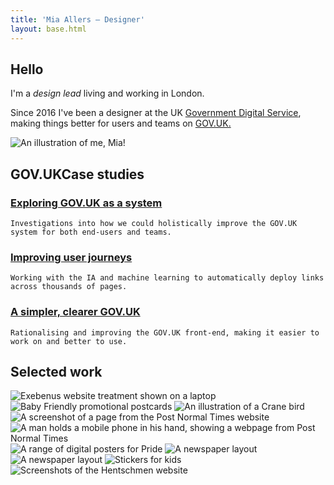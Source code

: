 ```yaml
---
title: 'Mia Allers — Designer'
layout: base.html
---
```




<section>
<div class="grid">
  <div class="about">
   <h1>Hello</h1>
  
   I'm a <i>design lead</i> living and working in London. 

   Since 2016 I've been a designer at the UK <a href="https://www.gov.uk/government/organisations/government-digital-service">Government Digital Service</a>, making things better for users and teams on <a href="https://www.gov.uk">GOV.UK.</a> 

   <div class="note"></div>
 </div>
   <img  class="about-img" src="/assets/images/portrait.png" alt="An illustration of me, Mia!"> 
 </div> 
</section>

<section>
<div class="[ grid ] [ projects ]">
<div class="right">
   <h2><span class="gov-logo">GOV.UK</span>Case studies</h2>
   
   <h3 id="project-3"><a href="/content-types">Exploring GOV.UK as a system</a></h3>

    Investigations into how we could holistically improve the GOV.UK system for both end-users and teams. 

   <h3 id="project-2"><a href="/taxonomy">Improving user journeys</a></h3>

    Working with the IA and machine learning to automatically deploy links across thousands of pages.   

   <h3 id="project-1"><a href="/template">A simpler, clearer GOV.UK</a></h3>
   
    Rationalising and improving the GOV.UK front-end, making it easier to work on and better to use.    

</div>
</div>
</section>

<section class="gallery">
<div class="[ grid ]">  
  <h2 class="right">Selected work</h2>
</div>


 <div class="grid">     
 
 <!-- <img  class="left-small" src="/assets/images/exebenus.png" alt="Exebenus logo mark">  -->
 <img  class="right-big" src="/assets/images/exebenus2.png" alt="Exebenus website treatment shown on a laptop"> 


<!-- <picture class="left-big">
    <source media="(min-width: 800px)" srcset="/assets/images/bf-postcards.png">
    <source media="(max-width: 400px)" srcset="/assets/images/bf-postcards-mob.png">
    <img src="/assets/images/bf-postcards.png" alt="Baby Friendly promotional postcards">
</picture>  -->

<img class="middle" src="/assets/images/bf-postcards-mob.png" alt="Baby Friendly promotional postcards">

 <img  class="right-big" src="/assets/images/crane.png" alt="An illustration of a Crane bird"> 

 <img  class="left-half" src="/assets/images/pnt1.png" alt="A screenshot of a page from the Post Normal Times website">

<picture class="right-half">
    <source media="(min-width: 800px)" srcset="/assets/images/pnt2.png">
    <source media="(max-width: 450px)" srcset="/assets/images/pnt2-mob.png">
    <img src="/assets/images/pnt2.png" alt="A man holds a mobile phone in his hand, showing a webpage from Post Normal Times">
</picture> 


 <picture class="middle">
    <source media="(min-width: 800px)" srcset="/assets/images/pride.png">
    <source media="(max-width: 450px)" srcset="/assets/images/pride-mob.png">
    <img src="/assets/images/pride.png" alt="A range of digital posters for Pride">
</picture> 

 <img  class="left-half" src="/assets/images/uia-2.png" alt="A newspaper layout"> 
 <img  class="right-half" src="/assets/images/uia-1.png" alt="A newspaper layout"> 
    
 <img class="right-big" src="/assets/images/stickers.png" alt="Stickers for kids">


<picture class="middle">
    <source media="(min-width: 800px)" srcset="/assets/images/hm4.png">
    <source media="(max-width: 450px)" srcset="/assets/images/hm5.png">
    <img src="/assets/images/hm4.png" alt="Screenshots of the Hentschmen website">
</picture> 



</div>
</section>





